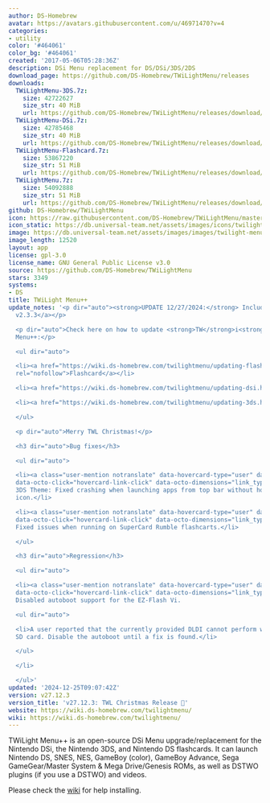```yaml
---
author: DS-Homebrew
avatar: https://avatars.githubusercontent.com/u/46971470?v=4
categories:
- utility
color: '#464061'
color_bg: '#464061'
created: '2017-05-06T05:28:36Z'
description: DSi Menu replacement for DS/DSi/3DS/2DS
download_page: https://github.com/DS-Homebrew/TWiLightMenu/releases
downloads:
  TWiLightMenu-3DS.7z:
    size: 42722627
    size_str: 40 MiB
    url: https://github.com/DS-Homebrew/TWiLightMenu/releases/download/v27.12.3/TWiLightMenu-3DS.7z
  TWiLightMenu-DSi.7z:
    size: 42785468
    size_str: 40 MiB
    url: https://github.com/DS-Homebrew/TWiLightMenu/releases/download/v27.12.3/TWiLightMenu-DSi.7z
  TWiLightMenu-Flashcard.7z:
    size: 53867220
    size_str: 51 MiB
    url: https://github.com/DS-Homebrew/TWiLightMenu/releases/download/v27.12.3/TWiLightMenu-Flashcard.7z
  TWiLightMenu.7z:
    size: 54092888
    size_str: 51 MiB
    url: https://github.com/DS-Homebrew/TWiLightMenu/releases/download/v27.12.3/TWiLightMenu.7z
github: DS-Homebrew/TWiLightMenu
icon: https://raw.githubusercontent.com/DS-Homebrew/TWiLightMenu/master/booter/Twilight%2B%2B-animated%20icon-fix.gif
icon_static: https://db.universal-team.net/assets/images/icons/twilight-menu.png
image: https://db.universal-team.net/assets/images/images/twilight-menu.png
image_length: 12520
layout: app
license: gpl-3.0
license_name: GNU General Public License v3.0
source: https://github.com/DS-Homebrew/TWiLightMenu
stars: 3349
systems:
- DS
title: TWiLight Menu++
update_notes: '<p dir="auto"><strong>UPDATE 12/27/2024:</strong> Includes <a href="https://github.com/DS-Homebrew/nds-bootstrap/releases/tag/v2.3.3">nds-bootstrap
  v2.3.3</a></p>

  <p dir="auto">Check here on how to update <strong>TW</strong>i<strong>L</strong>ight
  Menu++:</p>

  <ul dir="auto">

  <li><a href="https://wiki.ds-homebrew.com/twilightmenu/updating-flashcard.html"
  rel="nofollow">Flashcard</a></li>

  <li><a href="https://wiki.ds-homebrew.com/twilightmenu/updating-dsi.html" rel="nofollow">DSi</a></li>

  <li><a href="https://wiki.ds-homebrew.com/twilightmenu/updating-3ds.html" rel="nofollow">3DS</a></li>

  </ul>

  <p dir="auto">Merry TWL Christmas!</p>

  <h3 dir="auto">Bug fixes</h3>

  <ul dir="auto">

  <li><a class="user-mention notranslate" data-hovercard-type="user" data-hovercard-url="/users/mentusfentus/hovercard"
  data-octo-click="hovercard-link-click" data-octo-dimensions="link_type:self" href="https://github.com/mentusfentus">@mentusfentus</a>:
  3DS Theme: Fixed crashing when launching apps from top bar without hovering on an
  icon.</li>

  <li><a class="user-mention notranslate" data-hovercard-type="user" data-hovercard-url="/users/edo9300/hovercard"
  data-octo-click="hovercard-link-click" data-octo-dimensions="link_type:self" href="https://github.com/edo9300">@edo9300</a>:
  Fixed issues when running on SuperCard Rumble flashcarts.</li>

  </ul>

  <h3 dir="auto">Regression</h3>

  <ul dir="auto">

  <li><a class="user-mention notranslate" data-hovercard-type="user" data-hovercard-url="/users/lifehackerhansol/hovercard"
  data-octo-click="hovercard-link-click" data-octo-dimensions="link_type:self" href="https://github.com/lifehackerhansol">@lifehackerhansol</a>:
  Disabled autoboot support for the EZ-Flash Vi.

  <ul dir="auto">

  <li>A user reported that the currently provided DLDI cannot perform writes to the
  SD card. Disable the autoboot until a fix is found.</li>

  </ul>

  </li>

  </ul>'
updated: '2024-12-25T09:07:42Z'
version: v27.12.3
version_title: 'v27.12.3: TWL Christmas Release 🎄'
website: https://wiki.ds-homebrew.com/twilightmenu/
wiki: https://wiki.ds-homebrew.com/twilightmenu/
---
```

TWiLight Menu++ is an open-source DSi Menu upgrade/replacement for the Nintendo DSi, the Nintendo 3DS, and Nintendo DS flashcards. It can launch Nintendo DS, SNES, NES, GameBoy (color), GameBoy Advance, Sega GameGear/Master System & Mega Drive/Genesis ROMs, as well as DSTWO plugins (if you use a DSTWO) and videos.

Please check the [wiki](https://wiki.ds-homebrew.com/twilightmenu/) for help installing.